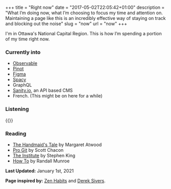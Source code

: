 +++
title = "Right now"
date = "2017-05-02T22:05:42+01:00"
description = "What I’m doing now, what I’m choosing to focus my time and attention on. Maintaining a page like this is an incredibly effective way of staying on track and blocking out the noise"
slug = "now"
url = "now"
+++

I'm in Ottawa's National Capital Region. This is how I’m spending a portion of my time right now.


### Currently into

- [Observable](https://observablehq.com)
- [Pinot](http://pinot.apache.org)
- [Figma](https://www.figma.com)
- [Spacy](https://spacy.io)
- GraphQL
- [Sanity.io](https://www.sanity.io/), an API based CMS
- French. (This might be on here for a while)

### Listening

{{<music>}}

### Reading

- [The Handmaid's Tale](https://www.goodreads.com/book/show/38447.The_Handmaid_s_Tale) by Margaret Atwood
- [Pro Git](https://www.goodreads.com/book/show/6518085-pro-git) by Scott Chacon
- [The Institute](https://www.goodreads.com/book/show/43798285-the-institute?from_choice=true) by Stephen King
- [How To](https://www.goodreads.com/book/show/43852758-how-to?from_choice=true) by Randall Munroe


**Last Updated:** January 1st, 2021

**Page inspired by:** [Zen Habits](https://zenhabits.net/now/) and [Derek Sivers](https://nownownow.com/about).
